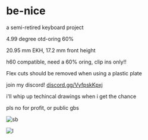 # be-nice

a semi-retired keyboard project

4.99 degree otd-oring 60%

20.95 mm EKH, 17.2 mm front height

h60 compatible, need a 60% oring, clip ins only!!

Flex cuts should be removed when using a plastic plate

join my discord! [discord.gg/VyfpskKpxj](discord.gg/VyfpskKpxj)

i'll whip up techincal drawings when i get the chance

pls no for profit, or public gbs

![sb](https://i.imgur.com/oyatmnD.png)


![l](https://i.imgur.com/91AZ3Mb.png)
